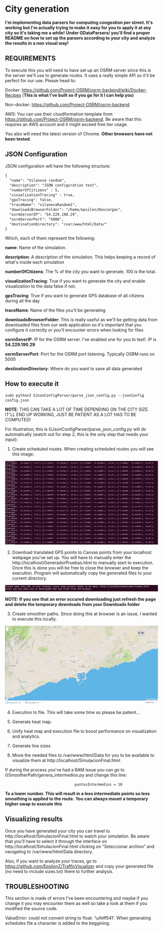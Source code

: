 # City generation

__I'm implementing data parsers for computing congestion per street. It's working but I'm actually trying to make it easy for you to apply it at any city so it's taking me a while!__
__Under GDataParsers/ you'll find a proper README on how to set up the parsers according to your city and analyze the results in a non visual way!__

## REQUIREMENTS

To execute this you will need to have set up an OSRM server since this is the server we'll use to generate routes. It uses a really simple API so it'll be perfect for our use. Please head to:

Docker: https://github.com/Project-OSRM/osrm-backend/wiki/Docker-Recipes (__This is what I've built so if you go for it I can help you__) 

Non-docker: https://github.com/Project-OSRM/osrm-backend

AWS: You can use their cloudformation template from https://github.com/Project-OSRM/osrm-backend. Be aware that this requires an AWS account and it might exceed free tier usage.

You also will need the latest version of Chrome. __Other browsers have not been tested.__

## JSON Configuration

JSON configuration will have the following structure:

```
{
  "name": "Vilanova random",
  "description": "JSON configuration test",
  "numberOfCitizens" : 5,
  "visualizationTracing" : true,
  "gpsTracing": false,
  "traceName": "vilanovaRandom1",
  "downloadsBrowserFolder": "/home/epsilon/Descargas",
  "osrmServerIP": "54.229.190.29",
  "osrmServerPort": "5000",
  "destinationDirectory": "/var/www/html/Data/"
}
```
Which, each of them represent the following:

__name__: Name of the simulation.

__description__: A description of the simulation. This helps keeping a record of what's inside each simulation

__numberOfCitizens__: The % of the city you want to generate. 100 is the total.

__visualizationTracing__: True if you want to generate the city and enable visualization to the data false if not.
 
__gpsTracing__: True if you want to generate GPS database of all citizens during all the day

__traceName__: Name of the files you'll be generating

__downloadsBrowserFolder__: This is really useful as we'll be getting data from downloaded files from our web application so it's important that you configure it correctly or you'll encounter errors when looking for files

__osrmSeverIP__: IP for the OSRM server. I've enabled one for you to test!. IP is __54.229.190.29__

__osrmServerPort__: Port for the OSRM port listening. Typically OSRM runs on 5000

__destinationDirectory__: Where do you want to save all data generated

## How to execute it

```
sudo python3 GJsonConfigParser/parse_json_config.py --jsonConfig config.json
```

__NOTE__: THIS CAN TAKE A LOT OF TIME DEPENDING ON THE CITY SIZE. IT'LL END UP WORKING, JUST BE PATIENT AS A LOT HAS TO BE COMPUTED! 

For illustration, this is GJsonConfigParser/parse_json_config.py will do automatically (watch out for step 2, this is the only step that needs your input):

1. Create scheduled routes. When creating scheduled routes you will see this image:

 ![Allt text](../media/generatingFirstStep.png)

2. Download translated GPS points to Canvas points from your localhost webpage you've set up. You will have to manually enter the http://localhost/GeneradorPruebas.html to manually start to execution. Once this is done you will be free to close the browser and keep the execution. Program will automatically copy the generated files to your current directory.

 ![Allt text](../media/generatingSecondStep2.1.png)

__NOTE: If you see that an error occured downloading just refresh the page and delete the temporary downloads from your Downloads folder__

3. Create smoother paths. Since doing this at browser is an issue, I wanted to execute this locally.

 ![Allt text](../media/generatingSecondStep2.2.png)

4. Execution to file. This will take some time so please be patient...

5. Generate heat map.

6. Unify heat map and execution file to boost performance on visualization and analytics.

7. Generate line sizes

8. Move the needed files to /var/www/html/Data for you to be available to visualize them at http://localhost/SimulacionFinal.html

If during the process you've had a RAM issue you can go to GSmootherPath/genera_intermedios.py and change this line:

```
                                puntosIntermedios = 10
```
__To a lower number. This will result in a less intermediate points so less smoothing is applied to the route.__
__You can always mount a temporary higher swap to execute this__

## Visualizing results

Once you have generated your city you can travel to http://localhost/SimulacionFinal.html to watch your simulation. Be aware that you'll have to select it through the interface on http://localhost/SimulacionFinal.html clicking on "Seleccionar archivo" and navigating to /var/www/html/Data directory. 

Also, if you want to analyze your traces, go to https://github.com/EpsilonZ/TrafficVisualizer and copy your generated file (no need to include sizes.txt) there to further analysis.


## TROUBLESHOOTING

This section is made of errors I've been encountering and maybe if you change it you may encounter them as well so take a look at them if you modified the source code.

ValueError: could not convert string to float: '\ufeff541'. When generating schedules file a character is added to the beggining.
